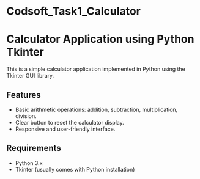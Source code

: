 # Codsoft_Task1_Calculator
# Calculator Application using Python Tkinter

This is a simple calculator application implemented in Python using the Tkinter GUI library.

## Features

- Basic arithmetic operations: addition, subtraction, multiplication, division.
- Clear button to reset the calculator display.
- Responsive and user-friendly interface.

## Requirements

- Python 3.x
- Tkinter (usually comes with Python installation)

